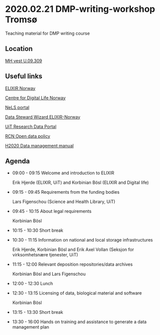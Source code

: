 2020.02.21 DMP-writing-workshop Tromsø 
======

Teaching material for DMP writing course

## Location
[MH vest U.09.309](http://bit.ly/3acHYns "MazeMap")

## Useful links

  [ELIXIR Norway](https://www.elixir-norway.org/)
  
  [Centre for Digital Life Norway](https://digitallifenorway.org/gb/)
  
  [NeLS portal](https://nels.bioinfo.no/)
  
  [Data Steward Wizard ELIXIR-Norway](https://elixir-no.ds-wizard.org/)
  
  [UiT Research Data Portal](https://en.uit.no/forskning/art?p_document_id=548687)
  
  [RCN Open data policy](https://www.forskningsradet.no/en/Adviser-research-policy/open-science/open-access-to-research-data/)
  
  [H2020 Data management manual](https://ec.europa.eu/research/participants/docs/h2020-funding-guide/cross-cutting-issues/open-access-data-management/data-management_en.htm)

## Agenda
* 09:00 - 09:15 Welcome and introduction to ELIXIR

  Erik Hjerde (ELIXIR, UiT) and Korbinian Bösl (ELIXIR and Digital life)
  
* 09:15 - 09:45 Requirements from the funding bodies 

  Lars Figenschou (Science and Health Library, UiT)
  
* 09:45 - 10:15 About legal requirements

  Korbinian Bösl
  
* 10:15 - 10:30 Short break
 
* 10:30 - 11:15 Information on national and local storage infrastructures

  Erik Hjerde, Korbinian Bösl and Erik Axel Vollan (Seksjon for virksomhetsnære tjenester, UiT)

* 11:15 - 12:00 Relevant deposition repositories/data archives

  Korbinian Bösl and Lars Figenschou
  
* 12:00 - 12:30 Lunch
 
* 12:30 - 13:15 Licensing of data, biological material and software

  Korbinian Bösl
  
* 13:15 - 13:30 Short break
 
* 13:30 - 16:00 Hands on training and assistance to generate a data management plan
